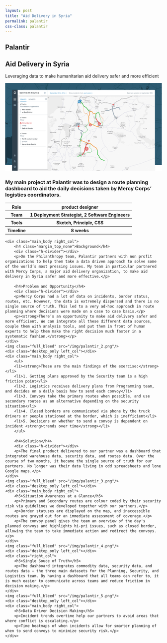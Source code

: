 ```yaml
---
layout: post
title: "Aid Delivery in Syria"
permalink: palantir
css-class: palantir
---
```

<div class='content-wrapper'>
	<section class="intro">
		<h2>Palantir</h2>
		<h1>Aid Delivery in Syria</h1>
		<p>Leveraging data to make humanitarian aid delivery safer and more efficient</p>
	</section>
</div>
<img class="full_bleed" src="/img/palantir_1.png"/>

<div class="content-wrapper">
	<div class="summary left_col">
		<h3>My main project at Palantir was to design a route planning dashboard to aid the daily decisions taken by Mercy Corps’ logistics coordinators.</h3>
		<table>
			<tr>
				<th>Role</th>
				<th>product designer</th>
			</tr>
			<tr>
				<th>Team</th>
				<th>1 Deployment Strategist, 2 Software Engineers</th>
			</tr>
			<tr>
				<th>Tools</th>
				<th>Sketch, Principle, CSS</th>
			</tr>
			<tr>
				<th>Timeline</th>
				<th>8 weeks</th>
			</tr>
		</table>
	</div>

	<div class="main_body right_col">
		<h4 class="margin_top_none">Background</h4>
		<div class="h-divider"></div>
		<p>On the Philanthropy team, Palantir partners with non profit organizations to help them take a data driven approach to solve some of the world’s most pressing issues. My team in particular partnered with Mercy Corps, a major aid delivery organization, to make aid delivery in Syria safer and more effective.</p>

		<h4>Problem and Opportunity</h4>
		<div class="h-divider"></div>
		<p>Mercy Corps had a lot of data on incidents, border status, routes, etc. However, the data is extremely dispersed and there is no single source of truth. This led to a very ad-hoc approach in route planning where decisions were made on a case to case basis.</p>
		<p><strong>There’s an opportunity to make aid delivery safer and more efficient. We can integrate all these different data sources, couple them with analysis tools, and put them in front of human experts to help them make the right decision much faster in a systematic fashion.</strong></p>
	</div>
	<img class="full_bleed" src="/img/palantir_2.png"/>
	<div class="desktop_only left_col"></div>
	<div class="main_body right_col">
		<ul>
		<li><strong>These are the main findings of the exercise:</strong></li>
		<li>1. Getting plans approved by the Security team is a high friction point</li>
		<li>2. Logistics receives delivery plans from Programming team, and decides on a daily basis how to send each convoy</li>
		<li>3. Convoys take the primary routes when possible, and use secondary routes as an alternative depending on the security situation</li>
		<li>4. Closed borders are communicated via phone by the truck drivers or people stationed at the border, which is inefficient</li>
		<li>5. Decisions on whether to send a convoy is dependent on incident <strong>trends over time</strong></li>
		</ul>

		<h4>Solution</h4>
		<div class="h-divider"></div>
		<p>The final product delivered to our partner was a dashboard that integrated warehouse data, security data, and routes data. Over the course of two months, it became the single source of truth for our partners. No longer was their data living in odd spreadsheets and lone Google maps.</p>
	</div>
	<img class="full_bleed" src="/img/palantir_3.png"/>
	<div class="desktop_only left_col"></div>
	<div class="main_body right_col">
		<h5>Situation Awareness at a Glance</h5>
		<p>Primary and Secondary routes are colour coded by their security risk via guidelines we developed together with our partners.</p>
		<p>Border statuses are displayed on the map, and inaccessible routes are grayed out for an immediate assessment of coverage.</p>
		<p>The convoy panel gives the team an overview of the day's planned convoys and highlights hi-pri issues, such as closed border, allowing the team to take immediate action and redirect the convoys.</p>
	</div>
	<img class="full_bleed" src="/img/palantir_4.png"/>
	<div class="desktop_only left_col"></div>
	<div class="right_col">
		<h5>Single Souce of Truth</h5>
		<p>The dashboard integrates commodity data, security data, and routes data – the three main datasets for the Planning, Security, and Logistics team. By having a dashboard that all teams can refer to, it is much easier to communicate across teams and reduce friction in decision making.</p>
	</div>
	<img class="full_bleed" src="/img/palantir_5.png"/>
	<div class="desktop_only left_col"></div>
	<div class="main_body right_col">
		<h5>Data Driven Decision Making</h5>
		<p>Incident trends overtime help our partners to avoid areas that where conflict is escalating.</p>
		<p>Time heatmaps of when incidents allow for smarter planning of when to send convoys to minimize security risk.</p>
	</div>

</div>

